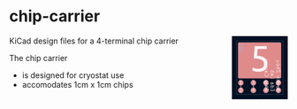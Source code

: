# chip-carrier

<img src="https://github.com/juzhyo/chip-carrier/blob/main/chip-carrier-pcb.png" align="right"
     alt="PCB design of chip carrier by Justin Zhou" width="20%">

KiCad design files for a 4-terminal chip carrier

The chip carrier
* is designed for cryostat use
* accomodates 1cm x 1cm chips
